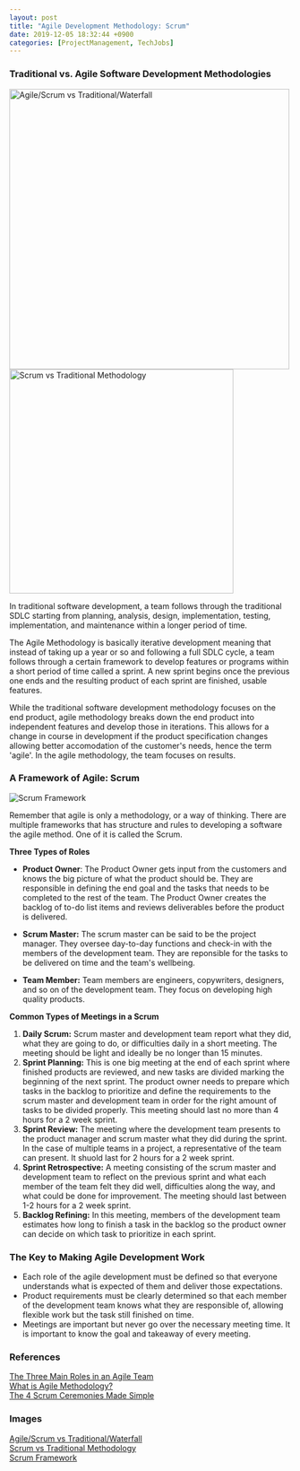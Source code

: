 ```yaml
---
layout: post
title: "Agile Development Methodology: Scrum"
date: 2019-12-05 18:32:44 +0900
categories: [ProjectManagement, TechJobs]
---
```


### Traditional vs. Agile Software Development Methodologies

<img src="https://i.pinimg.com/originals/bc/89/69/bc896937201b696beef56feb1c4adb19.jpg" alt="Agile/Scrum vs Traditional/Waterfall" width="500px" display="inline-block" />
<img src="https://scontent-nrt1-1.xx.fbcdn.net/v/t1.0-9/14344304_1397070920321959_3431169010133890617_n.png?_nc_cat=109&_nc_ohc=HCZNuErDT4EAQlKI8QEoiEtnuX5aZz6oMb4zKEoIisOg1CNo_spHO1-Tw&_nc_ht=scontent-nrt1-1.xx&oh=4cee1de44034dbf10e88a3b7e79b680b&oe=5E7FDEBC" alt="Scrum vs Traditional Methodology" width="400px" display="inline-block"  />

In traditional software development, a team follows through the traditional SDLC starting from planning, analysis, design, implementation, testing, implementation, and maintenance within a longer period of time.

The Agile Methodology is basically iterative development meaning that instead of taking up a year or so and following a full SDLC cycle, a team follows through a certain framework to develop features or programs within a short period of time called a sprint. A new sprint begins once the previous one ends and the resulting product of each sprint are finished, usable features.

While the traditional software development methodology focuses on the end product, agile methodology breaks down the end product into independent features and develop those in iterations. This allows for a change in course in development if the product specification changes allowing better accomodation of the customer's needs, hence the term 'agile'. In the agile methodology, the team focuses on results.

### A Framework of Agile: Scrum

![Scrum Framework](https://image.slidesharecdn.com/mobileacademyagilelean-140518125420-phpapp01/95/agile-and-lean-practices-the-mobile-academy-12-638.jpg?cb=1400562822)

Remember that agile is only a methodology, or a way of thinking. There are multiple frameworks that has structure and rules to developing a software the agile method. One of it is called the Scrum.

**Three Types of Roles**

- **Product Owner**: The Product Owner gets input from the customers and knows the big picture of what the product should be. They are responsible in defining the end goal and the tasks that needs to be completed to the rest of the team. The Product Owner creates the backlog of to-do list items and reviews deliverables before the product is delivered.

- **Scrum Master:** The scrum master can be said to be the project manager. They oversee day-to-day functions and check-in with the members of the development team. They are reponsible for the tasks to be delivered on time and the team's wellbeing.

- **Team Member:** Team members are engineers, copywriters, designers, and so on of the development team. They focus on developing high quality products.

**Common Types of Meetings in a Scrum**

1. **Daily Scrum:** Scrum master and development team report what they did, what they are going to do, or difficulties daily in a short meeting. The meeting should be light and ideally be no longer than 15 minutes.
2. **Sprint Planning:** This is one big meeting at the end of each sprint where finished products are reviewed, and new tasks are divided marking the beginning of the next sprint. The product owner needs to prepare which tasks in the backlog to prioritize and define the requirements to the scrum master and development team in order for the right amount of tasks to be divided properly. This meeting should last no more than 4 hours for a 2 week sprint.
3. **Sprint Review:** The meeting where the development team presents to the product manager and scrum master what they did during the sprint. In the case of multiple teams in a project, a representative of the team can present. It shuold last for 2 hours for a 2 week sprint.
4. **Sprint Retrospective:** A meeting consisting of the scrum master and development team to reflect on the previous sprint and what each member of the team felt they did well, difficulties along the way, and what could be done for improvement. The meeting should last between 1-2 hours for a 2 week sprint.
5. **Backlog Refining:** In this meeting, members of the development team estimates how long to finish a task in the backlog so the product owner can decide on which task to prioritize in each sprint.

### The Key to Making Agile Development Work

- Each role of the agile development must be defined so that everyone understands what is expected of them and deliver those expectations.
- Product requirements must be clearly determined so that each member of the development team knows what they are responsible of, allowing flexible work but the task still finished on time.
- Meetings are important but never go over the necessary meeting time. It is important to know the goal and takeaway of every meeting.

### References

[The Three Main Roles in an Agile Team](https://redbooth.com/blog/main-roles-agile-team)<br/>
[What is Agile Methodology?](https://softwareengineering.stackexchange.com/questions/15928/what-is-agile-methodology)<br/>
[The 4 Scrum Ceremonies Made Simple](https://medium.com/ideas-by-crema/the-4-scrum-ceremonies-made-simple-a-quick-guide-to-scrum-meetings-ea91fe604d88)

### Images

[Agile/Scrum vs Traditional/Waterfall](https://i.pinimg.com/originals/bc/89/69/bc896937201b696beef56feb1c4adb19.jpg)<br/>
[Scrum vs Traditional Methodology](https://scontent-nrt1-1.xx.fbcdn.net/v/t1.0-9/14344304_1397070920321959_3431169010133890617_n.png?_nc_cat=109&_nc_ohc=HCZNuErDT4EAQlKI8QEoiEtnuX5aZz6oMb4zKEoIisOg1CNo_spHO1-Tw&_nc_ht=scontent-nrt1-1.xx&oh=4cee1de44034dbf10e88a3b7e79b680b&oe=5E7FDEBC)<br/>
[Scrum Framework](https://image.slidesharecdn.com/mobileacademyagilelean-140518125420-phpapp01/95/agile-and-lean-practices-the-mobile-academy-12-638.jpg?cb=1400562822)
